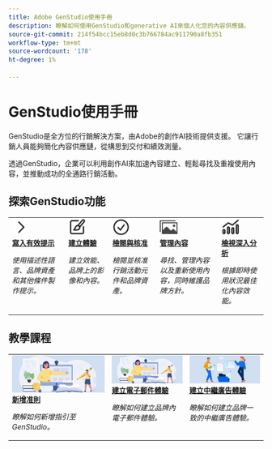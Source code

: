 ```yaml
---
title: Adobe GenStudio使用手冊
description: 瞭解如何使用GenStudio和generative AI來個人化您的內容供應鏈。
source-git-commit: 214f54bcc15eb8d0c3b766784ac911790a8fb351
workflow-type: tm+mt
source-wordcount: '178'
ht-degree: 1%

---
```


# GenStudio使用手冊

GenStudio是全方位的行銷解決方案，由Adobe的創作AI技術提供支援。 它讓行銷人員能夠簡化內容供應鏈，從構思到交付和績效測量。

透過GenStudio，企業可以利用創作AI來加速內容建立、輕鬆尋找及重複使用內容，並推動成功的全通路行銷活動。

## 探索GenStudio功能

<table style="table-layout:fixed">
<tr style="border: 0;">
   <td valign="top">
      <a href="../user-guide/effective-prompts.md">
      <img alt="右&gt;形箭號" src="../assets/icons/icon-chevronRight.svg" width="35">
      </a>
      <div>
         <a href="../user-guide/effective-prompts.md">
         <strong>寫入有效提示</strong>
         </a>
      </div>
      <p>
         <em>使用描述性語言、品牌資產和其他條件製作提示。</em>
      </p>
   </td>
   <td valign="top">
      <a href="../user-guide/create/overview.md">
      <img alt="繪圖筆刷" src="../assets/icons/icon-create.svg" width="35">
      </a>
      <div>
         <a href="../user-guide/create/overview.md">
         <strong>建立體驗</strong>
         </a>
      </div>
      <p>
         <em>建立效能、品牌上的影像和內容。</em>
      </p>
   </td>
   <td valign="top">
      <a href="../user-guide/approvals/overview.md">
      <img alt="核取記號" src="../assets/icons/icon-checkmarkCircle.svg" width="35">
      </a>
      <div>
         <a href="../user-guide/approvals/overview.md">
         <strong>檢閱與核准</strong>
         </a>
      </div>
      <p>
         <em>檢閱並核准行銷活動元件和品牌資產。</em>
      </p>
   </td>
   <td valign="top">
      <a href="../user-guide/content/overview.md">
      <img alt="格線" src="../assets/icons/icon-images.svg" width="35">
      </a>
      <div>
         <a href="../user-guide/content/overview.md">
         <strong>管理內容</strong>
         </a>
      </div>
      <p>
         <em>尋找、管理內容以及重新使用內容，同時維護品牌方針。</em>
      </p>
   </td>
   <td valign="top">
      <a href="../user-guide/insights/overview.md">
      <img alt="圖表" src="../assets/icons/icon-dataAnalytics.svg" width="35">
      </a>
      <div>
         <a href="../user-guide/insights/overview.md">
         <strong>檢視深入分析</strong>
         </a>
      </div>
      <p>
         <em>根據即時使用狀況最佳化內容效能。</em>
      </p>
   </td>
</tr>
</table>

## 教學課程

<table style="table-layout:fixed">
<td valign="top">
   <div>
      <a href="/help/user-guide/guidelines/add-guidelines.md">
      <img alt="新增准則" src="../assets/card-create-assets.png">
      <strong>新增准則</strong>
      </a>
   </div>
   <p>
      <em>瞭解如何新增指引至GenStudio。</em>
   </p>
</td>
<td valign="top">
   <div>
      <a href="/help/tutorials/create-email-experience.md">
      <img alt="創意、書籍、鉛筆、電腦" src="../assets/card-create-assets.png">
      <strong>建立電子郵件體驗</strong>
      </a>
   </div>
   <p>
      <em>瞭解如何建立品牌內電子郵件體驗。</em>
   </p>
</td>
<td valign="top">
   <div>
      <a href="/help/tutorials/create-meta-ad.md">
      <img alt="將檔案移至資料夾的人員" src="../assets/card-manage-content.png">
      <strong>建立中繼廣告體驗</strong>
      </a>
   </div>
   <p>
      <em>瞭解如何建立品牌一致的中繼廣告體驗。</em>
   </p>
</td>
</table>

